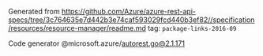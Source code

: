 Generated from https://github.com/Azure/azure-rest-api-specs/tree/3c764635e7d442b3e74caf593029fcd440b3ef82//specification/resources/resource-manager/readme.md tag: `package-links-2016-09`

Code generator @microsoft.azure/autorest.go@2.1.171


